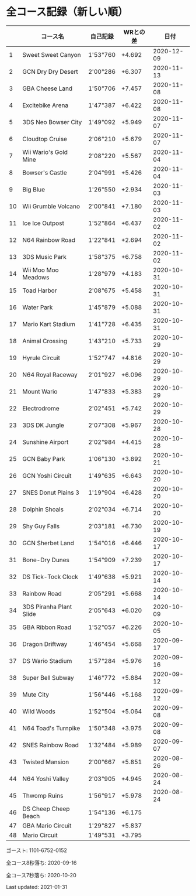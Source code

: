 # 全コース記録（新しい順）

||コース名|自己記録|WRとの差|日付
|--|--|--|--|--|
|1|Sweet Sweet Canyon|1'53"760|+4.692|2020-12-09|
|2|GCN Dry Dry Desert|2'00"286|+6.307|2020-11-13|
|3|GBA Cheese Land|1'50"706|+7.457|2020-11-08|
|4|Excitebike Arena|1'47"387|+6.422|2020-11-08|
|5|3DS Neo Bowser City|1'49"092|+5.949|2020-11-07|
|6|Cloudtop Cruise|2'06"210|+5.679|2020-11-07|
|7|Wii Wario's Gold Mine|2'08"220|+5.567|2020-11-04|
|8|Bowser's Castle|2'04"991|+5.426|2020-11-04|
|9|Big Blue|1'26"550|+2.934|2020-11-03|
|10|Wii Grumble Volcano|2'00"841|+7.180|2020-11-03|
|11|Ice Ice Outpost|1'52"864|+6.437|2020-11-02|
|12|N64 Rainbow Road|1'22"841|+2.694|2020-11-02|
|13|3DS Music Park|1'58"375|+6.758|2020-11-02|
|14|Wii Moo Moo Meadows|1'28"979|+4.183|2020-10-31|
|15|Toad Harbor|2'08"675|+5.458|2020-10-31|
|16|Water Park|1'45"879|+5.088|2020-10-31|
|17|Mario Kart Stadium|1'41"728|+6.435|2020-10-31|
|18|Animal Crossing|1'43"210|+5.733|2020-10-29|
|19|Hyrule Circuit|1'52"747|+4.816|2020-10-29|
|20|N64 Royal Raceway|2'01"927|+6.096|2020-10-29|
|21|Mount Wario|1'47"833|+5.383|2020-10-29|
|22|Electrodrome|2'02"451|+5.742|2020-10-29|
|23|3DS DK Jungle|2'07"308|+5.967|2020-10-28|
|24|Sunshine Airport|2'02"984|+4.415|2020-10-28|
|25|GCN Baby Park|1'06"130|+3.892|2020-10-21|
|26|GCN Yoshi Circuit|1'49"635|+6.643|2020-10-20|
|27|SNES Donut Plains 3|1'19"904|+6.428|2020-10-20|
|28|Dolphin Shoals|2'02"034|+6.714|2020-10-20|
|29|Shy Guy Falls|2'03"181|+6.730|2020-10-19|
|30|GCN Sherbet Land|1'54"016|+6.446|2020-10-17|
|31|Bone-Dry Dunes|1'54"909|+7.239|2020-10-17|
|32|DS Tick-Tock Clock|1'49"638|+5.921|2020-10-14|
|33|Rainbow Road|2'05"291|+5.668|2020-10-14|
|34|3DS Piranha Plant Slide|2'05"643|+6.020|2020-10-09|
|35|GBA Ribbon Road|1'52"057|+6.226|2020-10-05|
|36|Dragon Driftway|1'46"454|+5.668|2020-09-17|
|37|DS Wario Stadium|1'57"284|+5.976|2020-09-16|
|38|Super Bell Subway|1'46"772|+5.884|2020-09-12|
|39|Mute City|1'56"446|+5.168|2020-09-12|
|40|Wild Woods|1'52"504|+5.064|2020-09-08|
|41|N64 Toad's Turnpike|1'50"348|+3.975|2020-09-08|
|42|SNES Rainbow Road|1'32"484|+5.989|2020-09-07|
|43|Twisted Mansion|2'00"667|+5.851|2020-08-26|
|44|N64 Yoshi Valley|2'03"905|+4.945|2020-08-24|
|45|Thwomp Ruins|1'56"917|+5.978|2020-08-24|
|46|DS Cheep Cheep Beach|1'54"136|+6.175||
|47|GBA Mario Circuit|1'29"827|+5.837||
|48|Mario Circuit|1'49"531|+3.795||

ゴースト: 1101-6752-0152

全コース8秒落ち: 2020-09-16

全コース7秒落ち: 2020-10-20

Last updated: 2021-01-31
